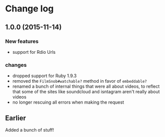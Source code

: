 # Change log

## 1.0.0 (2015-11-14)

### New features

* support for Rdio Urls

### changes

* dropped support for Ruby 1.9.3
* removed the `FilmSnob#watchable?` method in favor of `embeddable?`
* renamed a bunch of internal things that were all about videos, to reflect that
  some of the sites like soundcloud and isntagram aren't really about videos
* no longer rescuing all errors when making the request

## Earlier

Added a bunch of stuff!

